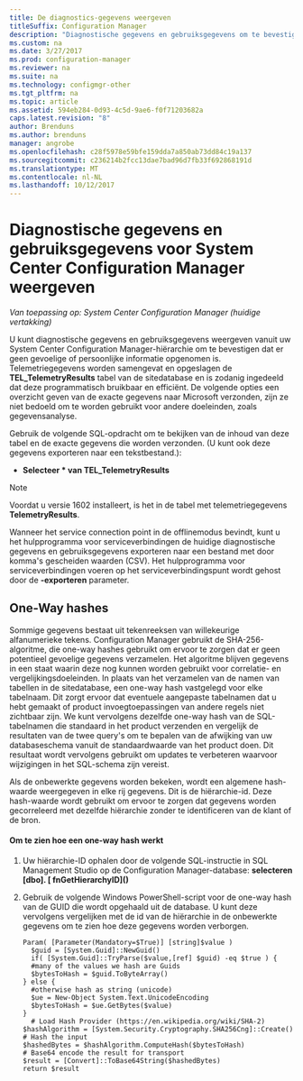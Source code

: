 ```yaml
---
title: De diagnostics-gegevens weergeven
titleSuffix: Configuration Manager
description: "Diagnostische gegevens en gebruiksgegevens om te bevestigen dat de System Center Configuration Manager-hiërarchie geen gevoelige informatie bevat weergeven."
ms.custom: na
ms.date: 3/27/2017
ms.prod: configuration-manager
ms.reviewer: na
ms.suite: na
ms.technology: configmgr-other
ms.tgt_pltfrm: na
ms.topic: article
ms.assetid: 594eb284-0d93-4c5d-9ae6-f0f71203682a
caps.latest.revision: "8"
author: Brenduns
ms.author: brenduns
manager: angrobe
ms.openlocfilehash: c28f5978e59bfe159dda7a850ab73dd84c19a137
ms.sourcegitcommit: c236214b2fcc13dae7bad96d7fb33f692868191d
ms.translationtype: MT
ms.contentlocale: nl-NL
ms.lasthandoff: 10/12/2017
---
```

# <a name="how-to-view-diagnostics-and-usage-data-for-system-center-configuration-manager"></a>Diagnostische gegevens en gebruiksgegevens voor System Center Configuration Manager weergeven

*Van toepassing op: System Center Configuration Manager (huidige vertakking)*

U kunt diagnostische gegevens en gebruiksgegevens weergeven vanuit uw System Center Configuration Manager-hiërarchie om te bevestigen dat er geen gevoelige of persoonlijke informatie opgenomen is. Telemetriegegevens worden samengevat en opgeslagen de **TEL_TelemetryResults** tabel van de sitedatabase en is zodanig ingedeeld dat deze programmatisch bruikbaar en efficiënt. De volgende opties een overzicht geven van de exacte gegevens naar Microsoft verzonden, zijn ze niet bedoeld om te worden gebruikt voor andere doeleinden, zoals gegevensanalyse.  

Gebruik de volgende SQL-opdracht om te bekijken van de inhoud van deze tabel en de exacte gegevens die worden verzonden. (U kunt ook deze gegevens exporteren naar een tekstbestand.):  

-   **Selecteer \* van TEL_TelemetryResults**  

> [!NOTE]  
>  Voordat u versie 1602 installeert, is het in de tabel met telemetriegegevens **TelemetryResults**.  

Wanneer het service connection point in de offlinemodus bevindt, kunt u het hulpprogramma voor serviceverbindingen de huidige diagnostische gegevens en gebruiksgegevens exporteren naar een bestand met door komma's gescheiden waarden (CSV). Het hulpprogramma voor serviceverbindingen voeren op het serviceverbindingspunt wordt gehost door de **-exporteren** parameter.  

##  <a name="bkmk_hashes"></a>One-Way hashes  
Sommige gegevens bestaat uit tekenreeksen van willekeurige alfanumerieke tekens. Configuration Manager gebruikt de SHA-256-algoritme, die one-way hashes gebruikt om ervoor te zorgen dat er geen potentieel gevoelige gegevens verzamelen. Het algoritme blijven gegevens in een staat waarin deze nog kunnen worden gebruikt voor correlatie- en vergelijkingsdoeleinden. In plaats van het verzamelen van de namen van tabellen in de sitedatabase, een one-way hash vastgelegd voor elke tabelnaam. Dit zorgt ervoor dat eventuele aangepaste tabelnamen dat u hebt gemaakt of product invoegtoepassingen van andere regels niet zichtbaar zijn. We kunt vervolgens dezelfde one-way hash van de SQL-tabelnamen die standaard in het product verzenden en vergelijk de resultaten van de twee query's om te bepalen van de afwijking van uw databaseschema vanuit de standaardwaarde van het product doen. Dit resultaat wordt vervolgens gebruikt om updates te verbeteren waarvoor wijzigingen in het SQL-schema zijn vereist.  

Als de onbewerkte gegevens worden bekeken, wordt een algemene hash-waarde weergegeven in elke rij gegevens. Dit is de hiërarchie-id. Deze hash-waarde wordt gebruikt om ervoor te zorgen dat gegevens worden gecorreleerd met dezelfde hiërarchie zonder te identificeren van de klant of de bron.  

#### <a name="to-see-how-the-one-way-hash-works"></a>Om te zien hoe een one-way hash werkt  

1.  Uw hiërarchie-ID ophalen door de volgende SQL-instructie in SQL Management Studio op de Configuration Manager-database: **selecteren [dbo]. [ fnGetHierarchyID]\(\)**  

2.  Gebruik de volgende Windows PowerShell-script voor de one-way hash van de GUID die wordt opgehaald uit de database. U kunt deze vervolgens vergelijken met de id van de hiërarchie in de onbewerkte gegevens om te zien hoe deze gegevens worden verborgen.  

    ```  
    Param( [Parameter(Mandatory=$True)] [string]$value )  
      $guid = [System.Guid]::NewGuid()  
      if( [System.Guid]::TryParse($value,[ref] $guid) -eq $true ) {  
      #many of the values we hash are Guids  
      $bytesToHash = $guid.ToByteArray()  
    } else {  
      #otherwise hash as string (unicode)  
      $ue = New-Object System.Text.UnicodeEncoding  
      $bytesToHash = $ue.GetBytes($value)   
    }  
      # Load Hash Provider (https://en.wikipedia.org/wiki/SHA-2)   
    $hashAlgorithm = [System.Security.Cryptography.SHA256Cng]::Create()    
    # Hash the input   
    $hashedBytes = $hashAlgorithm.ComputeHash($bytesToHash)              
    # Base64 encode the result for transport   
    $result = [Convert]::ToBase64String($hashedBytes)    
    return $result   
    ```  

